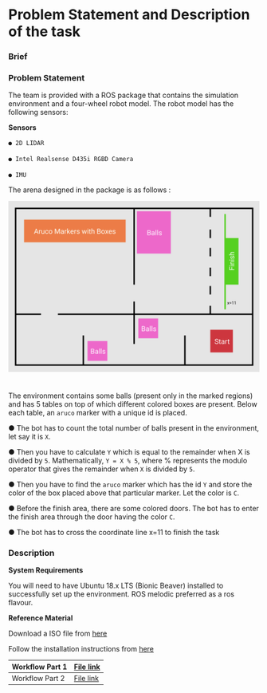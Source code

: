 # Problem Statement and Description of the task

### Brief



### **Problem Statement**

The team is provided with a ROS package that contains the simulation
environment and a four-wheel robot model. The robot model has the following sensors:

**Sensors**
```
● 2D LIDAR

● Intel Realsense D435i RGBD Camera

● IMU
```

The arena designed in the package is as follows :

<img src="../images/arena_map.png" style="vertical-align:middle; padding-bottom:25px" width="700">
<br />

The environment contains some balls (present only in the marked regions) and has 5 tables on
top of which different colored boxes are present. Below each table, an `aruco` marker with a
unique id is placed.

● The bot has to count the total number of balls present in the environment, let say it is `X`.

● Then you have to calculate `Y` which is equal to the remainder when X is divided by `5`.
Mathematically, `Y = X % 5`, where % represents the modulo operator that gives the
remainder when `X` is divided by `5`.

● Then you have to find the `aruco` marker which has the id `Y` and store the color of the box
placed above that particular marker. Let the color is `C`.

● Before the finish area, there are some colored doors. The bot has to enter the finish area
through the door having the color `C`.

● The bot has to cross the coordinate line x=11 to finish the task


### **Description**

**System Requirements**

You will need to have Ubuntu 18.x LTS (Bionic Beaver) installed to successfully set up
the environment. ROS melodic preferred as a ros flavour.

**Reference Material**

Download a ISO file from [here](https://releases.ubuntu.com/18.04/)

Follow the installation instructions from [here](https://github.com/sid-5/ROS_VICHESTA/blob/master/README.md)

| Workflow Part 1 	| [File link](https://github.com/sid-5/ROS_VICHESTA/blob/master/docs/workflow1.md) 	|
|-----------------	|----------------------------------------------------------------------------------	|
| Workflow Part 2 	| [File link](https://github.com/sid-5/ROS_VICHESTA/blob/master/docs/workflow2.md) 	|
